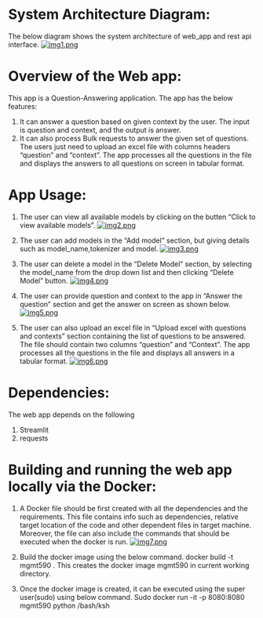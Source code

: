 # System Architecture Diagram:
The below diagram shows the system architecture of web_app and rest api interface.
[![img1.png](https://i.postimg.cc/BQFRf5T6/img1.png)](https://postimg.cc/56xswCkd)

# Overview of the Web app:
This app is a Question-Answering application. The app has the below features:
1.	It can answer a question based on given context by the user. The input is question and context, and the output is answer.
2.	It can also process Bulk requests to answer the given set of questions. The users just need to upload an excel file with columns headers “question” and “context”. The app processes all the questions in the file and displays the answers to all questions on screen in tabular format.

# App Usage:
1.	The user can view all available models by clicking on the butten “Click to view available models”.
[![img2.png](https://i.postimg.cc/rw0skPh4/img2.png)](https://postimg.cc/fVsD7BQW)

2.	The user can add models in the “Add model” section, but giving details such as model_name,tokenizer and model.
[![img3.png](https://i.postimg.cc/Dz1zWb3y/img3.png)](https://postimg.cc/94F2K0fv)

3.	The user can delete a model in the “Delete Model” section, by selecting the model_name from the drop down list and then clicking “Delete Model” button.
[![img4.png](https://i.postimg.cc/dVb1tjXx/img4.png)](https://postimg.cc/gxKdg8GV)

4.	The user can provide question and context to the app in “Answer the question” section and get the answer on screen as shown below.
[![img5.png](https://i.postimg.cc/nzkc2bLy/img5.png)](https://postimg.cc/r0DkyHxj)

5.	The user can also upload an excel file in “Upload excel with questions and contexts” section containing the list of questions to be answered. The file should contain two columns “question” and “Context”. The app processes all the questions in the file and displays all answers in a tabular format.
[![img6.png](https://i.postimg.cc/nrhVwRjC/img6.png)](https://postimg.cc/2bgf1xxD)

# Dependencies:
The web app depends on the following
1.	Streamlit
2.	requests

# Building and running the web app locally via the Docker:
1.	A Docker file should be first created with all the dependencies and the requirements. This file contains info such as dependencies, relative target location of the code and other dependent files in target machine. Moreover, the file can also include the commands that should be executed when the docker is run.
[![img7.png](https://i.postimg.cc/ydB80Y7h/img7.png)](https://postimg.cc/06WvsvMr)

2.	Build the docker image using the below command.
docker build -t mgmt590 .
This creates the docker image mgmt590 in current working directory.
3.	Once the docker image is created, it can be executed using the super user(sudo) using below command.
Sudo docker run -it -p 8080:8080 mgmt590 python /bash/ksh


